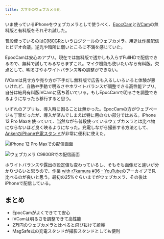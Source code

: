 ```yaml
---
title: スマホのウェブカメラ化
---
```

いま使っているiPhoneをウェブカメラとして使うべく、[EpocCam](https://www.elgato.com/ja/epoccam)と[iVCam](https://www.e2esoft.com/ivcam/)の無料版と有料版をそれぞれ試した。

普段使っているのは[C980GR](https://r7kamura.com/articles/2020-09-23-web-camera)というロジクールのウェブカメラ。用途は[作業配信](https://www.youtube.com/c/r7kamura)とビデオ会議。逆光や暗所に弱いところに不満を感じていた。

EpocCamは安心のアプリ。現在では無料版で透かしも入らずFullHDで配信できるので、無料で試してみるならまずこれ。マイク機能も使いたいなら有料版。欠点として、明るさやホワイトバランス等の調整ができない。

iVCamは見せ方や売り方が下手だし無料版で広告も入るしいろいろと体験が悪いけれど、自動や手動で明るさやホワイトバランスが調整できる高性能アプリ。自分は結局有料版iVCamに落ち着いている。もしEpocCamで明るさを調整できるようになったら移行すると思う。

いずれのアプリも、導入時に困ることは無かった。EpocCamの方がウェブページも丁寧だったが、導入が済んでしまえば特に用のない部分ではある。iPhone 12 Pro Maxを使っていて、当然ながら普段使っているウェブカメラとは比べ物にならないほど良く映るようになった。充電しながら撮影する方法として、[AnkerのiPhone充電スタンド](https://r7kamura.com/articles/2021-09-06-anker-iphone-stand)が非常に便利に使えた。

![](https://lh3.googleusercontent.com/docs/ADP-6oECLGDvcMI0PLymCCR4j9kwvymrMUYEjWrgTugEIwpZbXHqi-ytlbuYo6sTZcWZmQ8KFMg7cVT411HeFNA_45ux5ZrZg__TfS2UtYgTTjplUs6OZ2obaWdMrk7Fmfr3NTB8hHoFE5YwDAfw-LaICTfFkz-dBS-CIhQeJ3kOsepM4m34SzrNqwTs5NaJ5zrqIRu4x5FE0WkqseqKnhR9eI7-B3UpvMKSaf3G4zpeuZ2wsVvS4-dPr2Wt_AzTx-mZqQJK9ClX_UXafcXUFU5uI4gYOh2Hkrb8atgwK9koJ_g_eMk73z3NT-tx3C3tqtVBM_JMSTamKP-xaSCB4K-I88UUnqDUjo76A5trr9ACrX8t6cExQDGpEhVHyLgpg6KM6vLZu8Fcns6PI-5ObNW2bs2GAa2mi-Fps8o8Ir6rykvn6z2LCE3vcvs1Zx0gLyfkEwyV3TIDwXBQQobSuKjzQqkzWnQrWZ1KSCsYeShMefKPi3aBBUXv-oQJSxOdnpod-9S20OrvOeT8DtjRLFm_HlWYpbVCDlXrj3fhZvUBFU-l1b_KEzJJExeIr2saGF17ttjGGXX24nT6hyFmeg-Xr2Zr8TqszcgiGY_jR6aqMB2c2e6sRsSbJ8NPo1ZPIzaZfEA4cF3IS3CVJIAAbnfy723K47U_t3mHlTla55dOHbZuLo0QoLgdWzQ5AyTwTyKQrKnqztaQlT0QT4m5uSMLHaPuNsD05EDrEaJ42myYktEFC_BUOKgKhcSsMadEQpDQ3asUj67ALZiS_L6ZFBYcz-KYvh_vtNy4V4nh9NmBgWGWp-EC0TOdt5x-L8LSaJTPW_Ykue6tV9uD71oCxe2Ntgz633svS5uOABaneYRK6fRKAxRvGzvhzbvIX8-6qx7lmspKCzmxRiqblUNMwXs46AMALhstWnkf0L58eWSSAUioRo0koEUhrb0-9Q-FJO1Oov4U3DweIEVHhxKPwqtDsDWp1mNHrA0_26DcK3OH0WqPEJrC5FQ9CSViv8wweuT4ZoGve1cEz0sMt9fMi7aqdoMN2jz6iOPtAeAVK6FH94XaMmo0-vcjW2fEKyAmuokHPcWxHVzc5PkE7uJ3lLR_3sbItpfJNWHThahIXJfRm1PdsteIYHXm2SMeQQPSazHvt9LInkgVvzGTxQdLNe1mtDgSktbZPAvNrRbx63tDY1sxh5InVULGQFEX8-dSv6jIRJtNb3Vw2dFJwbrnuAjyrLdCFFwqpMZ0t9Cessn4XKBGrnw4 "iPhone 12 Pro Maxでの配信画面")

![](https://lh3.googleusercontent.com/docs/ADP-6oHYFDaN720G148VJg207NAq3ur_RQ4BpfEAla1fdLKBuH4bfUinxgFXfGTLA6o7Rw6oM2TpJaLcLD2pgopz6_NoTAe9N6rEzTpdS_OXuFHVcnNzdUWvcsZQUxgrZgHVhD4qFIyDG7P8gqvv-L6BK4U1n4qU0AxdDjKTpV6w0fUVIFApFiNr9GPO3o3oj2dsNk138iQc9A6cdigV0DF5_2cPKSOWeaqUbgoCVX7ajj1dhwyp7GWzjXcxHfkGtH_fo4TJFY9KEgQYDhdNpFvEkO81Cbk1GYjbcjA2xlvTPkOBwoicn_RhSp_gx85pglppsV3Xrm7NCuOXZrYxH2vMrau4sh_uKCl6wBvt0wmoTx6tkPnF5NH600rxqx15KlerJVTi_PAqOiFpiEctZaSyalC870afwIwebCDJNvqbFkiWyAOvVfpoQPBQOiDF6X_extNC2nqneIYFxZjpkLouwl5tgkSdbL0C8AQufWdTRLVn9mTFa0Y4OqTNHjJpWheoDm3cnaZnRJB1yS54qdTCEQzJmxsOVfY-VO1PWHeIlI3Wz-iqLF6CXOvJjjV5fpkNARmDYjdzPRtRuZ69yYR-erbeSCjUmqNGW4DchCZ-52ChnlTMA6JN7SIqQdrEXDnjPlGR3LJHHFyRdk12tUPwgh0VBxqXbaLGm7bcUQV6MfvjiR-aiBjr0v0blCtiGU86tluEJXyIzSfomlausCRLxMQ3_X41qZFMB47WhNYCR947CKZx15aLE90gakFeVwkbwX-lL_Cwx9LgR57ev_ieiLTyZ170r3eO44cU3snVqLxGqt_ofBgSpCzRn9FQ4hLFebeOvuVX2E3EG682xyCQYzVLROpwPPTBCHkLm7YAAwWy-dbTngSJlsgH53aV19Ox8lbmEV2FUMyIf_fJw957yZAUzijcICZq4Pg4mpFU1ypQtoQMZIO5Qf2113CHpeWQDEUemF6pflljuSj5munO1Ju4NL7eFAHeDIYmAMJxK7hdfKvMjBVAeECCusMXXnRq1auVGhYAsRoxrwTTJsbzzzdTdUOyQDqzpW3hLVQQqagarOm8dsTw18E22wV7ywOtEfMqbnlBiaiz1GgCZCNXwjSw5_aYFp8DnZVXFV8CGSKzC9klRITnpnrO4otClCQBe5NWjsarSzqeBj8hluT2ZybozPghxPOKQ8ysONxNDOk21snehvmopv-jhteUC8RsX6HEoJDUUPN8gVNBXyOqzYu1iJgRon6QIUuQUqiiXoca3mtB "ウェブカメラ C980GRでの配信画面")

ホワイトバランスや露出の設定値も変わっているし、そもそも画像だと違いが分かりづらいと思うので、[作業 with r7kamura #36 - YouTube](https://www.youtube.com/watch?v=Nmf0NRTqbyw)のアーカイブで見比べるのが良いと思う。最初の25%ぐらいまでがウェブカメラ、その後はiPhoneで配信している。

まとめ
---

*   EpocCamがよくできてて安心
*   iVCamは明るさを調整できて高性能
*   2万円のウェブカメラと比べると飛び抜けて綺麗
*   MagSafe式の充電スタンドが撮影スタンドとしても便利
